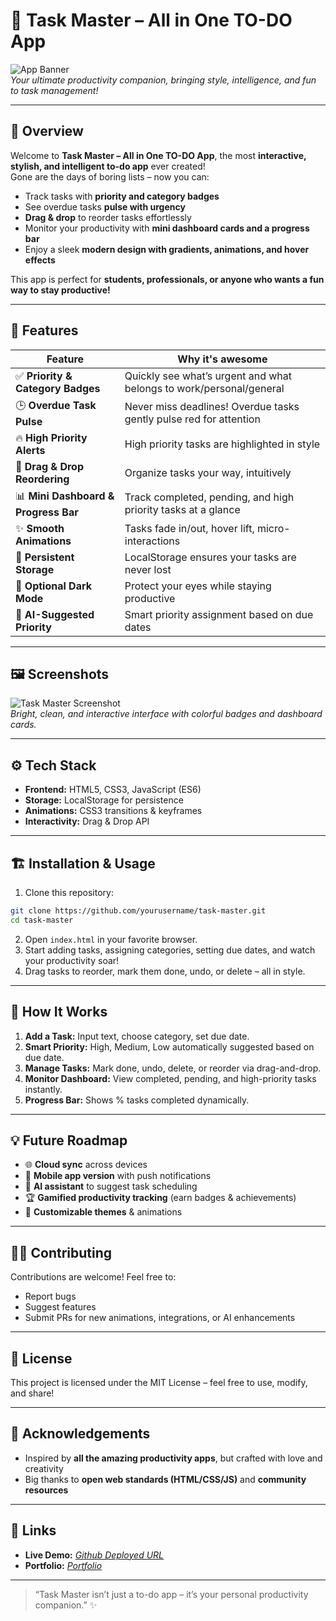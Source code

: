 
# 🚀 Task Master – All in One TO-DO App

![App Banner](https://img.shields.io/badge/Task%20Master-Ultimate%20ToDo%20App-blueviolet)  
*Your ultimate productivity companion, bringing style, intelligence, and fun to task management!*

---

## 🎯 Overview

Welcome to **Task Master – All in One TO-DO App**, the most **interactive, stylish, and intelligent to-do app** ever created!  
Gone are the days of boring lists – now you can:

- Track tasks with **priority and category badges**  
- See overdue tasks **pulse with urgency**  
- **Drag & drop** to reorder tasks effortlessly  
- Monitor your productivity with **mini dashboard cards and a progress bar**  
- Enjoy a sleek **modern design with gradients, animations, and hover effects**  

This app is perfect for **students, professionals, or anyone who wants a fun way to stay productive!**

---

## 🌟 Features

| Feature | Why it's awesome |
|---------|-----------------|
| ✅ **Priority & Category Badges** | Quickly see what’s urgent and what belongs to work/personal/general |
| 🕒 **Overdue Task Pulse** | Never miss deadlines! Overdue tasks gently pulse red for attention |
| 🔥 **High Priority Alerts** | High priority tasks are highlighted in style |
| 🎨 **Drag & Drop Reordering** | Organize tasks your way, intuitively |
| 📊 **Mini Dashboard & Progress Bar** | Track completed, pending, and high priority tasks at a glance |
| ✨ **Smooth Animations** | Tasks fade in/out, hover lift, micro-interactions |
| 💾 **Persistent Storage** | LocalStorage ensures your tasks are never lost |
| 🌙 **Optional Dark Mode** | Protect your eyes while staying productive |
| 🤖 **AI-Suggested Priority** | Smart priority assignment based on due dates |

---

## 🖼 Screenshots

![Task Master Screenshot](https://via.placeholder.com/600x350?text=Task+Master+UI)  
*Bright, clean, and interactive interface with colorful badges and dashboard cards.*

---

## ⚙️ Tech Stack

- **Frontend:** HTML5, CSS3, JavaScript (ES6)  
- **Storage:** LocalStorage for persistence  
- **Animations:** CSS3 transitions & keyframes  
- **Interactivity:** Drag & Drop API  

---

## 🏗 Installation & Usage

1. Clone this repository:

```bash
git clone https://github.com/yourusername/task-master.git
cd task-master
````

2. Open `index.html` in your favorite browser.
3. Start adding tasks, assigning categories, setting due dates, and watch your productivity soar!
4. Drag tasks to reorder, mark them done, undo, or delete – all in style.

---

## 🚀 How It Works

1. **Add a Task:** Input text, choose category, set due date.
2. **Smart Priority:** High, Medium, Low automatically suggested based on due date.
3. **Manage Tasks:** Mark done, undo, delete, or reorder via drag-and-drop.
4. **Monitor Dashboard:** View completed, pending, and high-priority tasks instantly.
5. **Progress Bar:** Shows % tasks completed dynamically.

---

## 💡 Future Roadmap

* 🌐 **Cloud sync** across devices
* 📱 **Mobile app version** with push notifications
* 🤖 **AI assistant** to suggest task scheduling
* 🏆 **Gamified productivity tracking** (earn badges & achievements)
* 🌙 **Customizable themes** & animations

---

## 👨‍💻 Contributing

Contributions are welcome! Feel free to:

* Report bugs
* Suggest features
* Submit PRs for new animations, integrations, or AI enhancements

---

## 📄 License

This project is licensed under the MIT License – feel free to use, modify, and share!

---

## 🙌 Acknowledgements

* Inspired by **all the amazing productivity apps**, but crafted with love and creativity
* Big thanks to **open web standards (HTML/CSS/JS)** and **community resources**

---

## 🔗 Links

* **Live Demo:** *[Github Deployed URL](https://akshat394.github.io/Task-Master-All-in-One-TO-DO-App/)*
* **Portfolio:** *[Portfolio](https://ai-avatar-portfolio-six.vercel.app/)*

---

> “Task Master isn’t just a to-do app – it’s your personal productivity companion.” ✨



